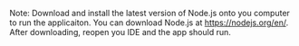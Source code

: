 ﻿Note: Download and install the latest version of Node.js onto you computer to run the applicaiton. You can download Node.js at https://nodejs.org/en/. After downloading, reopen you IDE and the app should run.


